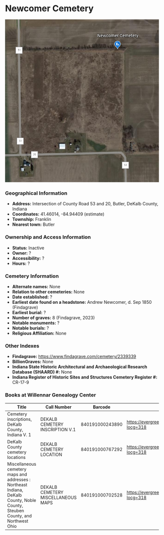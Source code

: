 # Newcomer Cemetery

![Newcomer Cemetery on Google Earth](https://github.com/FyoAtEPL/DeKalbCemeteries/blob/main/images/mapImages/NewcomerEarth.png "Newcomer Cemetery on Google Earth")

### Geographical Information
- **Address:** Intersection of County Road 53 and 20, Butler, DeKalb County, Indiana
- **Coordinates:** 41.46014, -84.94409 (estimate)
- **Township:** Franklin
- **Nearest town:** Butler

### Ownership and Access Information
- **Status:** Inactive
- **Owner:** ?
- **Accessibility:** ?
- **Hours:** ?

### Cemetery Information
- **Alternate names:** None
- **Relation to other cemeteries:** None
- **Date established:** ?
- **Earliest date found on a headstone:** Andrew Newcomer, d. Sep 1850 (Findagrave)
- **Earliest burial:** ?
- **Number of graves:** 8 (Findagrave, 2023)
- **Notable monuments:** ?
- **Notable burials:** ?
- **Religious Affiliation:** None

### Other Indexes
- **Findagrave:** https://www.findagrave.com/cemetery/2339339 
- **BillionGraves:** None
- **Indiana State Historic Architectural and Archaeological Research Database (SHAARD) #:** None
- **Indiana Register of Historic Sites and Structures Cemetery Register #:** CR-17-9

### Books at Willennar Genealogy Center

| Title | Call Number | Barcode | Evergreen Record |
| ------------ | ------------ | ------------ | ------------ |
| Cemetery inscriptions, DeKalb County, Indiana V. 1 | DEKALB CEMETERY INSCRIPTION V.1 | 840191000243890 | https://evergreen.lib.in.us/eg/opac/record/20697937?locg=318 |
| DeKalb County cemetery locations | DEKALB CEMETERY LOCATION | 840191000767292 | https://evergreen.lib.in.us/eg/opac/record/20670319?locg=318 |
| Miscellaneous cemetery maps and addresses : Northeast Indiana, DeKalb County, Noble County, Steuben County, and Northwest Ohio | DEKALB CEMETERY MISCELLANEOUS MAPS | 840191000702528 | https://evergreen.lib.in.us/eg/opac/record/20673421?locg=318 |

